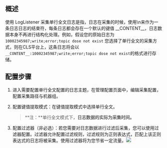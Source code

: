 ## 概述

使用 LogListener 采集单行全文日志是指，日志在采集的时候，使用\n来作为一条日志日志的结束符，每条日志都会存在一个默认的键值 \_\_CONTENT\_\_，日志数据本身不再进行结构化处理。例如，假设您的原始日志为 `10002345987;write;error;topic dose not exist` 您选择了单行全文的采集方式，则在CLS平台上，这条日志将会以 `__CONTENT__:10002345987;write;error;topic dose not exist`的格式进行存储。

## 配置步骤

1. 进入需要配置单行全文配置的日志主题，在管理配置页面中，编辑采集配置，配置采集路径与机器组。

2. 配置键值提取模式：在键值提取模式中选择单行全文。

   > **注：**单行全文模式下，**日志数据的实际为采集时间。**

3. 配置过滤器（非必选）：若您需要对日志数据进行过滤后采集，您可以使用过滤器配置。过滤器允许配置过滤规则，过滤规则为正则表达式，匹配上该正则表达式的日志将被采集。使用过滤器将为您节省一定流量。![](https://mc.qcloudimg.com/static/img/4ccce4e06d7e43a53379595ea4494afd/image.png)